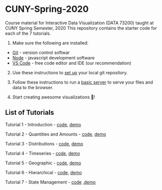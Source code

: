 # CUNY-Spring-2020

Course material for Interactive Data Visualization (DATA 73200) taught at CUNY Spring Semester, 2020
This repository contains the starter code for each of the 7 tutorials.

1. Make sure the following are installed:

- [Git](https://git-scm.com/book/en/v2/Getting-Started-Installing-Git) - version control softwar
- [Node](https://nodejs.org/en/download/) - javascript development software
- [VS Code](https://code.visualstudio.com/) - free code editor and IDE (our recommendation)

2. Use these instructions to [set up](./GIT_SETUP.md) your local git repository.

3. Follow these instructions to run a [basic server](./BASIC_SERVER.md) to serve your files and data to the browser.

4. Start creating awesome visualizations 🎉!

## List of Tutorials

Tutorial 1 - Introduction - [code](tutorial1_intro), [demo](tutorial1_intro)

Tutorial 2 - Quantities and Amounts - [code](tutorial2_quantities_and_amounts), [demo](tutorial2_quantities_and_amounts)

Tutorial 3 - Distributions - [code](tutorial3_distributions), [demo](tutorial3_distributions)

Tutorial 4 - Timeseries - [code](tutorial4_timeseries), [demo](tutorial4_timeseries)

Tutorial 5 - Geographic - [code](tutorial5_geographic), [demo](tutorial5_geographic)

Tutorial 6 - Hierarchical - [code](tutorial6_hierarchical), [demo](tutorial6_hierarchical)

Tutorial 7 - State Management - [code](tutorial7_state_management) ,[demo](tutorial7_state_management)
